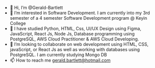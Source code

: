 - 👋 Hi, I’m @Gerald-Bartlett
- 👀 I’m interested in Software Development. I am currently into my 3rd semester of a 4 semester Software Development program @ Keyin College 
- 🌱 I have studied Python, HTML, Css, UI/UX Design using Figma, JavaScript, React Js, Node Js, Database programming using PostgreSQL, AWS Cloud Practitioner & AWS Cloud Developing. 
- 💞️ I’m looking to collaborate on web development using HTML, CSS, javaScript, or React Js as well as working with databases using PostgreSQL. I am currently studying         Mongo DB
- 📫 How to reach me gerald.bartlett@hotmail.com

<!---
Gerald-Bartlett/Gerald-Bartlett is a ✨ special ✨ repository because its `README.md` (this file) appears on your GitHub profile.
You can click the Preview link to take a look at your changes.
--->
